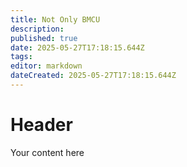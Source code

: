 ```yaml
---
title: Not Only BMCU
description: 
published: true
date: 2025-05-27T17:18:15.644Z
tags: 
editor: markdown
dateCreated: 2025-05-27T17:18:15.644Z
---
```


# Header
Your content here